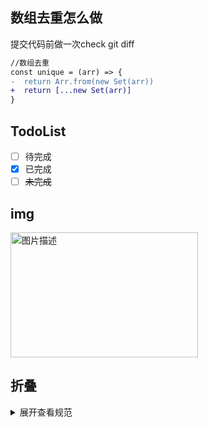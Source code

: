 ## 数组去重怎么做
  提交代码前做一次check
  git diff
```diff
//数组去重
const unique = (arr) => {
-  return Arr.from(new Set(arr))
+  return [...new Set(arr)]
}

```

## TodoList

- [ ] 待完成
- [x] 已完成
- [ ] ~~未完成~~

## img
<img src="https://p3-juejin.byteimg.com/tos-cn-i-k3u1fbpfcp/13973f2a07bb45feb159aa2584997913~tplv-k3u1fbpfcp-zoom-1.image" alt="图片描述" width=300px height=200px>

## 折叠
<details>
  <summary>展开查看规范</summary>
  这是展开后的内容1
</details>

